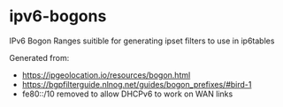 # ipv6-bogons
IPv6 Bogon Ranges suitible for generating ipset filters to use in ip6tables

Generated from:
* https://ipgeolocation.io/resources/bogon.html
* https://bgpfilterguide.nlnog.net/guides/bogon_prefixes/#bird-1
* fe80::/10 removed to allow DHCPv6 to work on WAN links

